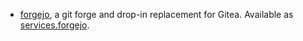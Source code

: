 - [forgejo](https://forgejo.org/), a git forge and drop-in replacement for
  Gitea. Available as [services.forgejo](#opt-services.forgejo.enable).
